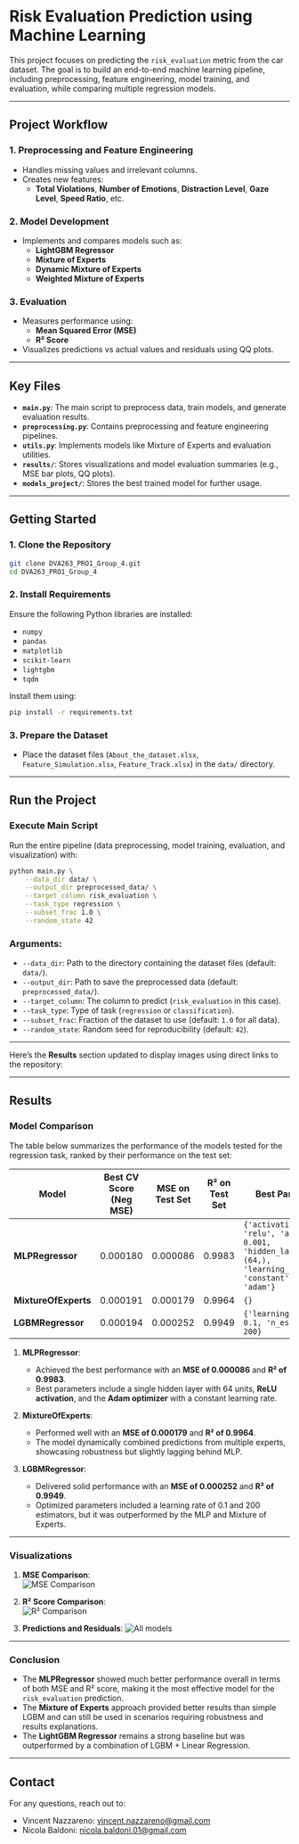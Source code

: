# **Risk Evaluation Prediction using Machine Learning**

This project focuses on predicting the `risk_evaluation` metric from the car dataset. The goal is to build an end-to-end machine learning pipeline, including preprocessing, feature engineering, model training, and evaluation, while comparing multiple regression models.

---

## **Project Workflow**

### 1. **Preprocessing and Feature Engineering**
- Handles missing values and irrelevant columns.
- Creates new features:
  - **Total Violations**, **Number of Emotions**, **Distraction Level**, **Gaze Level**, **Speed Ratio**, etc.
  
### 2. **Model Development**
- Implements and compares models such as:
  - **LightGBM Regressor**
  - **Mixture of Experts**
  - **Dynamic Mixture of Experts**
  - **Weighted Mixture of Experts**

### 3. **Evaluation**
- Measures performance using:
  - **Mean Squared Error (MSE)**
  - **R² Score**
- Visualizes predictions vs actual values and residuals using QQ plots.

---

## **Key Files**

- **`main.py`**: The main script to preprocess data, train models, and generate evaluation results.
- **`preprocessing.py`**: Contains preprocessing and feature engineering pipelines.
- **`utils.py`**: Implements models like Mixture of Experts and evaluation utilities.
- **`results/`**: Stores visualizations and model evaluation summaries (e.g., MSE bar plots, QQ plots).
- **`models_project/`**: Stores the best trained model for further usage.

---

## **Getting Started**

### **1. Clone the Repository**
```bash
git clone DVA263_PRO1_Group_4.git
cd DVA263_PRO1_Group_4
```

### **2. Install Requirements**
Ensure the following Python libraries are installed:
- `numpy`
- `pandas`
- `matplotlib`
- `scikit-learn`
- `lightgbm`
- `tqdm`

Install them using:
```bash
pip install -r requirements.txt
```

### **3. Prepare the Dataset**
- Place the dataset files (`About_the_dataset.xlsx`, `Feature_Simulation.xlsx`, `Feature_Track.xlsx`) in the `data/` directory.

---

## **Run the Project**

### **Execute Main Script**
Run the entire pipeline (data preprocessing, model training, evaluation, and visualization) with:
```bash
python main.py \
    --data_dir data/ \
    --output_dir preprocessed_data/ \
    --target_column risk_evaluation \
    --task_type regression \
    --subset_frac 1.0 \
    --random_state 42
```

### **Arguments:**
- `--data_dir`: Path to the directory containing the dataset files (default: `data/`).
- `--output_dir`: Path to save the preprocessed data (default: `preprocessed_data/`).
- `--target_column`: The column to predict (`risk_evaluation` in this case).
- `--task_type`: Type of task (`regression` or `classification`).
- `--subset_frac`: Fraction of the dataset to use (default: `1.0` for all data).
- `--random_state`: Random seed for reproducibility (default: `42`).

---

Here’s the **Results** section updated to display images using direct links to the repository:

---

## **Results**

### **Model Comparison**

The table below summarizes the performance of the models tested for the regression task, ranked by their performance on the test set:

| **Model**           | **Best CV Score (Neg MSE)** | **MSE on Test Set** | **R² on Test Set** | **Best Parameters**                                                                                     |
|----------------------|-----------------------------|----------------------|--------------------|---------------------------------------------------------------------------------------------------------|
| **MLPRegressor**     | 0.000180                   | 0.000086            | 0.9983            | `{'activation': 'relu', 'alpha': 0.001, 'hidden_layer_sizes': (64,), 'learning_rate': 'constant', 'solver': 'adam'}` |
| **MixtureOfExperts** | 0.000191                   | 0.000179            | 0.9964            | `{}`                                                                                                   |
| **LGBMRegressor**    | 0.000194                   | 0.000252            | 0.9949            | `{'learning_rate': 0.1, 'n_estimators': 200}`                                                          |


1. **MLPRegressor**:
   - Achieved the best performance with an **MSE of 0.000086** and **R² of 0.9983**.
   - Best parameters include a single hidden layer with 64 units, **ReLU activation**, and the **Adam optimizer** with a constant learning rate.

2. **MixtureOfExperts**:
   - Performed well with an **MSE of 0.000179** and **R² of 0.9964**.
   - The model dynamically combined predictions from multiple experts, showcasing robustness but slightly lagging behind MLP.

3. **LGBMRegressor**:
   - Delivered solid performance with an **MSE of 0.000252** and **R² of 0.9949**.
   - Optimized parameters included a learning rate of 0.1 and 200 estimators, but it was outperformed by the MLP and Mixture of Experts.

---

### **Visualizations**

1. **MSE Comparison**:  
   ![MSE Comparison](https://github.com/VNAZZARENO/DVA263_PRO1_Group_4/blob/main/results/comparison_mse.png?raw=true)

2. **R² Score Comparison**:  
   ![R² Comparison](https://github.com/VNAZZARENO/DVA263_PRO1_Group_4/blob/main/results/comparison_r2.png?raw=true)

3. **Predictions and Residuals**:
   ![All models](https://github.com/VNAZZARENO/DVA263_PRO1_Group_4/blob/main/results/MLPRegressor_predictions_and_qqplot.png?raw=true)
   
---

### **Conclusion**

- The **MLPRegressor** showed much better performance overall in terms of both MSE and R² score, making it the most effective model for the `risk_evaluation` prediction.
- The **Mixture of Experts** approach provided better results than simple LGBM and can still be used in scenarios requiring robustness and results explanations.
- The **LightGBM Regressor** remains a strong baseline but was outperformed by a combination of LGBM + Linear Regression.

---

## **Contact**
For any questions, reach out to:  
- Vincent Nazzareno: vincent.nazzareno@gmail.com  
- Nicola Baldoni: nicola.baldoni.01@gmail.com  
